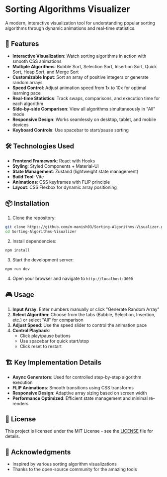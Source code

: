 # Sorting Algorithms Visualizer

A modern, interactive visualization tool for understanding popular sorting algorithms through dynamic animations and real-time statistics.

## 🎯 Features

- **Interactive Visualization**: Watch sorting algorithms in action with smooth CSS animations
- **Multiple Algorithms**: Bubble Sort, Selection Sort, Insertion Sort, Quick Sort, Heap Sort, and Merge Sort
- **Customizable Input**: Sort an array of positive integers or generate random arrays
- **Speed Control**: Adjust animation speed from 1x to 10x for optimal learning pace
- **Real-time Statistics**: Track swaps, comparisons, and execution time for each algorithm
- **Side-by-side Comparison**: View all algorithms simultaneously in "All" mode
- **Responsive Design**: Works seamlessly on desktop, tablet, and mobile devices
- **Keyboard Controls**: Use spacebar to start/pause sorting


## 🛠️ Technologies Used

- **Frontend Framework**: React with Hooks
- **Styling**: Styled Components + Material-UI
- **State Management**: Zustand (lightweight state management)
- **Build Tool**: Vite
- **Animations**: CSS keyframes with FLIP principle
- **Layout**: CSS Flexbox for dynamic array positioning

## 📦 Installation

1. Clone the repository:
```bash
git clone https://github.com/m-manish03/Sorting-Algorithms-Visualizer.git
cd Sorting-Algorithms-Visualizer
```

2. Install dependencies:
```bash
npm install
```

3. Start the development server:
```bash
npm run dev
```

4. Open your browser and navigate to `http://localhost:3000`

## 🎮 Usage

1. **Input Array**: Enter numbers manually or click "Generate Random Array"
2. **Select Algorithm**: Choose from the tabs (Bubble, Selection, Insertion, etc.) or select "All" for comparison
3. **Adjust Speed**: Use the speed slider to control the animation pace
4. **Control Playback**: 
   - Click play/pause buttons
   - Use spacebar for quick start/stop
   - Click reset to restart

## 🏗️ Key Implementation Details

- **Async Generators**: Used for controlled step-by-step algorithm execution
- **FLIP Animations**: Smooth transitions using CSS transforms
- **Responsive Design**: Adaptive array sizing based on screen width
- **Performance Optimized**: Efficient state management and minimal re-renders


## 📝 License

This project is licensed under the MIT License - see the [LICENSE](LICENSE) file for details.

## 🙏 Acknowledgments

- Inspired by various sorting algorithm visualizations
- Thanks to the open-source community for the amazing tools
